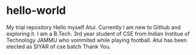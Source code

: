 # hello-world
My trial repository
Hello myself Atul.
Currently I am new to Github and exploring it.
I am a B.Tech. 3rd year student of CSE from Indian Institue of Technology JAMMU who vommited while playing football.
Atul has been elected as SIYAR of cse batch
Thank You.


